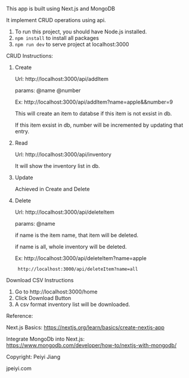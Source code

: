 This app is built using Next.js and MongoDB

It implement CRUD operations using api.

1. To run this project, you should have Node.js installed.
2. `npm install` to install all packages
3. `npm run dev` to serve project at localhost:3000

CRUD Instructions:
1. Create

    Url: http://localhost:3000/api/addItem
    
    params: @name
            @number
            
    Ex: http://localhost:3000/api/addItem?name=apple&&number=9
    
    This will create an item to databse if this item is not exsist in db.
    
    If this item exsist in db, number will be incremented by updating that entry.

2. Read

    Url: http://localhost:3000/api/inventory
    
    It will show the inventory list in db.

3. Update

    Achieved in Create and Delete

4. Delete

    Url: http://localhost:3000/api/deleteItem
    
    params: @name
    
    if name is the item name, that item will be deleted.
    
    if name is all, whole inventory will be deleted.
    
    Ex: http://localhost:3000/api/deleteItem?name=apple
    
        http://localhost:3000/api/deleteItem?name=all


Download CSV Instructions

1. Go to http://localhost:3000/home
2. Click Download Button
3. A csv format inventory list will be downloaded.

Reference:

Next.js Basics: https://nextjs.org/learn/basics/create-nextjs-app

Integrate MongoDb into Next.js: https://www.mongodb.com/developer/how-to/nextjs-with-mongodb/

Copyright: Peiyi Jiang

jpeiyi.com
